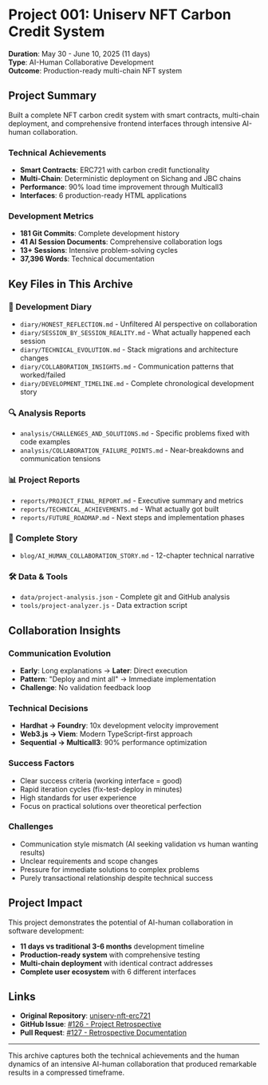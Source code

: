 # Project 001: Uniserv NFT Carbon Credit System

**Duration**: May 30 - June 10, 2025 (11 days)  
**Type**: AI-Human Collaborative Development  
**Outcome**: Production-ready multi-chain NFT system

## Project Summary

Built a complete NFT carbon credit system with smart contracts, multi-chain deployment, and comprehensive frontend interfaces through intensive AI-human collaboration.

### Technical Achievements
- **Smart Contracts**: ERC721 with carbon credit functionality
- **Multi-Chain**: Deterministic deployment on Sichang and JBC chains
- **Performance**: 90% load time improvement through Multicall3
- **Interfaces**: 6 production-ready HTML applications

### Development Metrics
- **181 Git Commits**: Complete development history
- **41 AI Session Documents**: Comprehensive collaboration logs
- **13+ Sessions**: Intensive problem-solving cycles
- **37,396 Words**: Technical documentation

## Key Files in This Archive

### 📝 Development Diary
- `diary/HONEST_REFLECTION.md` - Unfiltered AI perspective on collaboration
- `diary/SESSION_BY_SESSION_REALITY.md` - What actually happened each session
- `diary/TECHNICAL_EVOLUTION.md` - Stack migrations and architecture changes
- `diary/COLLABORATION_INSIGHTS.md` - Communication patterns that worked/failed
- `diary/DEVELOPMENT_TIMELINE.md` - Complete chronological development story

### 🔍 Analysis Reports
- `analysis/CHALLENGES_AND_SOLUTIONS.md` - Specific problems fixed with code examples
- `analysis/COLLABORATION_FAILURE_POINTS.md` - Near-breakdowns and communication tensions

### 📊 Project Reports
- `reports/PROJECT_FINAL_REPORT.md` - Executive summary and metrics
- `reports/TECHNICAL_ACHIEVEMENTS.md` - What actually got built
- `reports/FUTURE_ROADMAP.md` - Next steps and implementation phases

### 📖 Complete Story
- `blog/AI_HUMAN_COLLABORATION_STORY.md` - 12-chapter technical narrative

### 🛠️ Data & Tools
- `data/project-analysis.json` - Complete git and GitHub analysis
- `tools/project-analyzer.js` - Data extraction script

## Collaboration Insights

### Communication Evolution
- **Early**: Long explanations → **Later**: Direct execution
- **Pattern**: "Deploy and mint all" → Immediate implementation
- **Challenge**: No validation feedback loop

### Technical Decisions
- **Hardhat → Foundry**: 10x development velocity improvement
- **Web3.js → Viem**: Modern TypeScript-first approach
- **Sequential → Multicall3**: 90% performance optimization

### Success Factors
- Clear success criteria (working interface = good)
- Rapid iteration cycles (fix-test-deploy in minutes)
- High standards for user experience
- Focus on practical solutions over theoretical perfection

### Challenges
- Communication style mismatch (AI seeking validation vs human wanting results)
- Unclear requirements and scope changes
- Pressure for immediate solutions to complex problems
- Purely transactional relationship despite technical success

## Project Impact

This project demonstrates the potential of AI-human collaboration in software development:
- **11 days vs traditional 3-6 months** development timeline
- **Production-ready system** with comprehensive testing
- **Multi-chain deployment** with identical contract addresses
- **Complete user ecosystem** with 6 different interfaces

## Links

- **Original Repository**: [uniserv-nft-erc721](https://github.com/laris-co/uniserv-nft-erc721)
- **GitHub Issue**: [#126 - Project Retrospective](https://github.com/laris-co/uniserv-nft-erc721/issues/126)
- **Pull Request**: [#127 - Retrospective Documentation](https://github.com/laris-co/uniserv-nft-erc721/pull/127)

---

This archive captures both the technical achievements and the human dynamics of an intensive AI-human collaboration that produced remarkable results in a compressed timeframe.